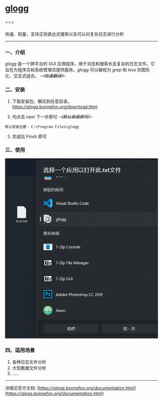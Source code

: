 <!--

 * Created by Yun
 * Time: 2024-10-23 16:00

-->

# [glogg](https://glogg.bonnefon.org/index.html)

⭐⭐⭐

快速、轻量，支持正则表达式搜索以及可以对复杂日志进行分析

---

### 一、介绍

*glogg* 是一个跨平台的 GUI
应用程序，用于浏览和搜索长且复杂的日志文件。它旨在为程序员和系统管理员提供服务。*glogg*
可以被视为 *grep* 和 *less* 的图形化、交互式组合。 ~~*（有道翻译）*~~

### 二、安装

1. 下载安装包，解压到任意目录。
https://glogg.bonnefon.org/download.html

2. 均点击 next 下一步即可 ~~*（默认安装即可）*~~

<small>默认安装位置：</small> `C:\Program Files\glogg`

3. 完成后 Finsh 即可
### 三、使用

![glogg-1](glogg-1.png)

### 四、适用场景

1. 各种日志文件分析
2. 大型数据文件分析
3. ......

---
详细见官方文档: [https://glogg.bonnefon.org/documentation.html](https://glogg.bonnefon.org/documentation.html)

